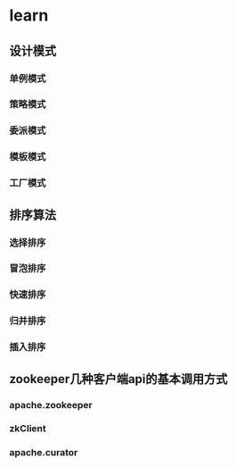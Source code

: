 # learn

## 设计模式

### 单例模式
### 策略模式
### 委派模式
### 模板模式
### 工厂模式

## 排序算法

### 选择排序
### 冒泡排序
### 快速排序
### 归并排序
### 插入排序

## zookeeper几种客户端api的基本调用方式

### apache.zookeeper
### zkClient
### apache.curator

